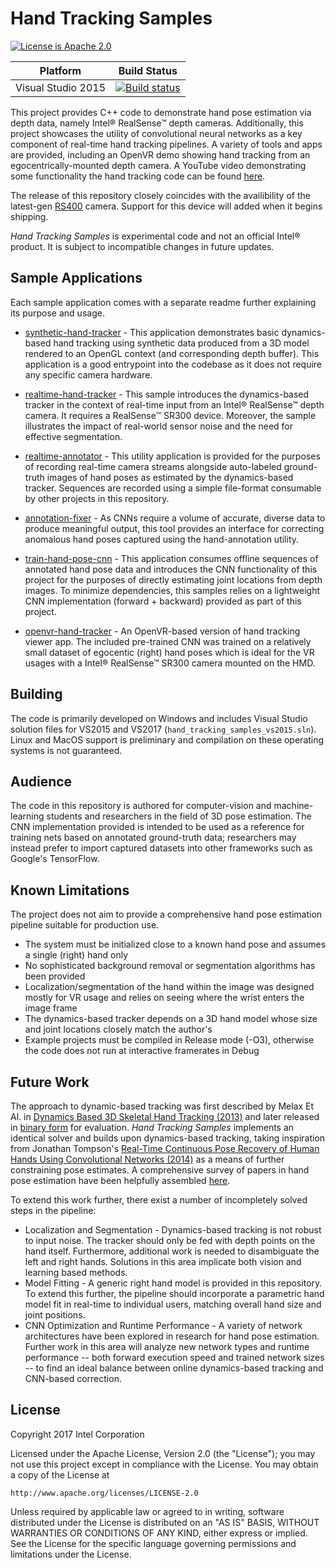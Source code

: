 ﻿# Hand Tracking Samples

[![License is Apache 2.0](http://img.shields.io/badge/license-Apache-blue.svg?style=flat)](https://www.apache.org/licenses/LICENSE-2.0)

Platform | Build Status |
-------- | ------------ |
Visual Studio 2015 | [![Build status](https://ci.appveyor.com/api/projects/status/t1v586iy881ptlql?svg=true)](https://ci.appveyor.com/project/ddiakopoulos/sandbox)

This project provides C++ code to demonstrate hand pose estimation via depth data, namely Intel® RealSense™ depth cameras. Additionally, this project showcases the utility of convolutional neural networks as a key component of real-time hand tracking pipelines. A variety of tools and apps are provided, including an OpenVR demo showing hand tracking from an egocentrically-mounted depth camera. A YouTube video demonstrating some functionality the hand tracking code can be found [here](https://www.youtube.com/watch?v=Yqz6T9IdiNk). 

The release of this repository closely coincides with the availibility of the latest-gen [RS400](https://arxiv.org/abs/1705.05548) camera. Support for this device will added when it begins shipping.

_Hand Tracking Samples_ is experimental code and not an official Intel® product. It is subject to incompatible changes in future updates.

## Sample Applications

Each sample application comes with a separate readme further explaining its purpose and usage.

* [synthetic-hand-tracker](./synthetic-hand-tracker/) - This application demonstrates basic dynamics-based hand tracking using synthetic data produced from a 3D model rendered to an OpenGL context (and corresponding depth buffer). This application is a good entrypoint into the codebase as it does not require any specific camera hardware. 

* [realtime-hand-tracker](./realtime-hand-tracker) - This sample introduces the dynamics-based tracker in the context of real-time input from an Intel® RealSense™ depth camera. It requires a RealSense™ SR300 device. Moreover, the sample illustrates the impact of real-world sensor noise and the need for effective segmentation. 

* [realtime-annotator](./realtime-annotator) - This utility application is provided for the purposes of recording real-time camera streams alongside auto-labeled ground-truth images of hand poses as estimated by the dynamics-based tracker. Sequences are recorded using a simple file-format consumable by other projects in this repository. 

* [annotation-fixer](./annotation-fixer) - As CNNs require a volume of accurate, diverse data to produce meaningful output, this tool provides an interface for correcting anomalous hand poses captured using the hand-annotation utility. 

* [train-hand-pose-cnn](./train-hand-pose-cnn) - This application consumes offline sequences of annotated hand pose data and introduces the CNN functionality of this project for the purposes of directly estimating joint locations from depth images. To minimize dependencies, this samples relies on a lightweight CNN implementation (forward + backward) provided as part of this project. 

* [openvr-hand-tracker](./openvr-hand-tracker) - An OpenVR-based version of hand tracking viewer app.  The included pre-trained CNN was trained on a relatively small dataset of egocentic (right) hand poses which is ideal for the VR usages with a Intel® RealSense™ SR300 camera mounted on the HMD. 

## Building 

The code is primarily developed on Windows and includes Visual Studio solution files for VS2015 and VS2017 (`hand_tracking_samples_vs2015.sln`). Linux and MacOS support is preliminary and compilation on these operating systems is not guaranteed. 

## Audience

The code in this repository is authored for computer-vision and machine-learning students and researchers in the field of 3D pose estimation. The CNN implementation provided is intended to be used as a reference for training nets based on annotated ground-truth data; researchers may instead prefer to import captured datasets into other frameworks such as Google's TensorFlow.

## Known Limitations 

The project does not aim to provide a comprehensive hand pose estimation pipeline suitable for production use. 

* The system must be initialized close to a known hand pose and assumes a single (right) hand only
* No sophisticated background removal or segmentation algorithms has been provided
* Localization/segmentation of the hand within the image was designed mostly for VR usage and relies on seeing where the wrist enters the image frame
* The dynamics-based tracker depends on a 3D hand model whose size and joint locations closely match the author's
* Example projects must be compiled in Release mode (-O3), otherwise the code does not run at interactive framerates in Debug

## Future Work

The approach to dynamic-based tracking was first described by Melax Et Al. in [Dynamics Based 3D Skeletal Hand Tracking (2013)](https://arxiv.org/abs/1705.07640) and later released in [binary form](https://software.intel.com/en-us/articles/the-intel-skeletal-hand-tracking-library-experimental-release) for evaluation. _Hand Tracking Samples_ implements an identical solver and builds upon dynamics-based tracking, taking inspiration from Jonathan Tompson's [Real-Time Continuous Pose Recovery of Human Hands Using Convolutional Networks (2014)](http://www.cims.nyu.edu/~tompson/others/TOG_2014_paper.pdf) as a means of further constraining pose estimates. A comprehensive survey of papers in hand pose estimation have been helpfully assembled [here](https://github.com/xinghaochen/awesome-hand-pose-estimation).

To extend this work further, there exist a number of incompletely solved steps in the pipeline:
* Localization and Segmentation - Dynamics-based tracking is not robust to input noise. The tracker should only be fed with depth points on the hand itself. Furthermore, additional work is needed to disambiguate the left and right hands. Solutions in this area implicate both vision and learning based methods. 
* Model Fitting - A generic right hand model is provided in this repository. To extend this further, the pipeline should incorporate a parametric hand model fit in real-time to individual users, matching overall hand size and joint positions.
* CNN Optimization and Runtime Performance - A variety of network architectures have been explored in research for hand pose estimation. Further work in this area will analyze new network types and runtime performance -- both forward execution speed and trained network sizes -- to find an ideal balance between online dynamics-based tracking and CNN-based correction.

## License

Copyright 2017 Intel Corporation

Licensed under the Apache License, Version 2.0 (the "License");
you may not use this project except in compliance with the License.
You may obtain a copy of the License at

    http://www.apache.org/licenses/LICENSE-2.0

Unless required by applicable law or agreed to in writing, software
distributed under the License is distributed on an "AS IS" BASIS,
WITHOUT WARRANTIES OR CONDITIONS OF ANY KIND, either express or implied.
See the License for the specific language governing permissions and
limitations under the License.
